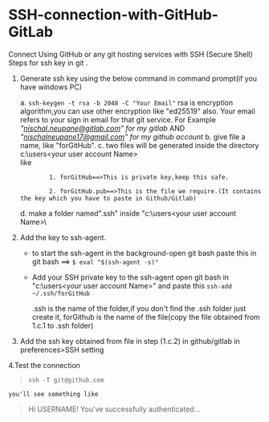 # SSH-connection-with-GitHub-GitLab
Connect Using GitHub or any git hosting services  with SSH (Secure Shell)
Steps for ssh key in git .

 1. Generate ssh key using the below command in command prompt(if you have windows PC)
	
	 a. `ssh-keygen -t rsa -b 2048 -C "Your Email"`
			rsa is encryption algorithm,you can use other encryption like "ed25519" also.
		Your email refers to your sign in email for that git service.
			For Example
				 *"nischal.neupane@gitlab.com" for my gitlab* AND
				*"nischalneupane17@gmail.com" for my github account*
	b. give file a name, like "forGitHub".
	c. two files will be generated inside the directory c:\users\<your user account Name>\
				like 
				
				1. forGitHub==>This is private key,keep this safe.
			
				2. forGitHub.pub==>This is the file we require.(It contains the key which you have to paste in Github/Gitlab)

	d. make a folder named".ssh" inside "c:\users\<your user account Name>\

2. Add the key to ssh-agent.
	- to start the ssh-agent in the background-open git bash
		paste this in git bash ==>  `$ eval "$(ssh-agent -s)"`
	- Add your SSH private key to the ssh-agent
		open git bash in "c:\users\<your user account Name>\" and paste this
		`ssh-add ~/.ssh/forGitHub`
			
		.ssh is the name of the folder,if you don't find the .ssh folder just create it,
		forGithub is the name of the file(copy the file obtained from 1.c.1 to .ssh folder)

3. Add the ssh key obtained  from file in step (1.c.2) in github/gitlab in preferences>SSH setting

4.Test the connection
	

> `ssh -T git@github.com`


	you'll see something like 

>Hi USERNAME! You've successfully authenticated...






